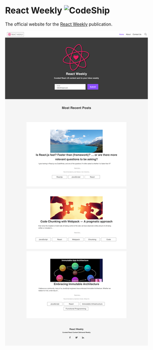 # React Weekly ![CodeShip](https://codeship.com/projects/6d743cb0-5e65-0134-8545-2e28d2b4319e/status?branch=master)

The official website for the [React Weekly](https://medium.com/react-weekly) publication.

![React Weekly Main Full](https://github.com/RyanCCollins/cdn/blob/master/portfolio-image-gallery-images/react-weekly/mainfull.png?raw=true)
